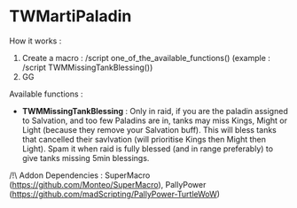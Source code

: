 # TWMartiPaladin

How it works : 
1) Create a macro : /script one_of_the_available_functions() (example : /script TWMMissingTankBlessing())
2) GG

Available functions :

- **TWMMissingTankBlessing** :
Only in raid, if you are the paladin assigned to Salvation, and too few Paladins are in, tanks may miss Kings, Might or Light (because they remove your Salvation buff).
This will bless tanks that cancelled their savlvation (will prioritise Kings then Might then Light).
Spam it when raid is fully blessed (and in range preferably) to give tanks missing 5min blessings.


/!\ Addon Dependencies : SuperMacro (https://github.com/Monteo/SuperMacro), PallyPower (https://github.com/madScripting/PallyPower-TurtleWoW)